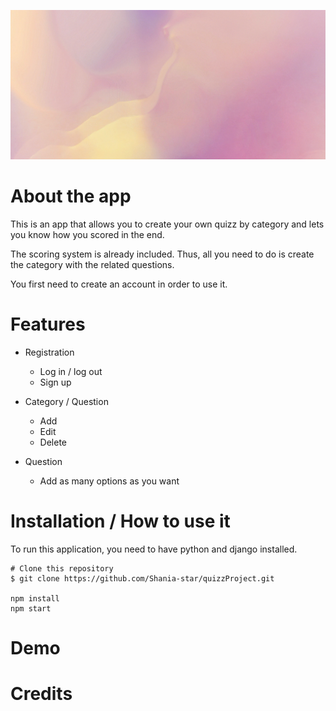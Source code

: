 ![Markdown logo](base/static/images/logoV1.gif)
# About the app
This is an app that allows you to create your own quizz by category and lets you know how you scored in the end. 

The scoring system is already included. Thus, all you need to do is create the category with the related questions.

You first need to create an account in order to use it.

# Features
* Registration
  * Log in / log out
  * Sign up

* Category / Question
  * Add
  * Edit 
  * Delete

* Question 
  * Add as many options as you want

# Installation / How to use it
To run this application, you need to have python and django installed.
```
# Clone this repository
$ git clone https://github.com/Shania-star/quizzProject.git

npm install
npm start

``` 
# Demo

# Credits
